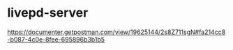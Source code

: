 # livepd-server

https://documenter.getpostman.com/view/19625144/2s8Z711sgN#fa214cc8-b087-4c0e-8fee-695896b3b1b5
